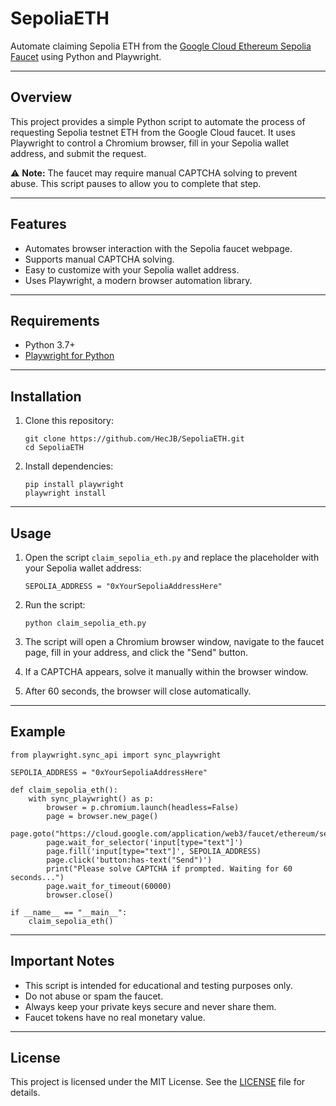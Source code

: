 
# SepoliaETH

Automate claiming Sepolia ETH from the [Google Cloud Ethereum Sepolia Faucet](https://cloud.google.com/application/web3/faucet/ethereum/sepolia) using Python and Playwright.

---

## Overview

This project provides a simple Python script to automate the process of requesting Sepolia testnet ETH from the Google Cloud faucet. It uses Playwright to control a Chromium browser, fill in your Sepolia wallet address, and submit the request.

⚠️ **Note:** The faucet may require manual CAPTCHA solving to prevent abuse. This script pauses to allow you to complete that step.

---

## Features

- Automates browser interaction with the Sepolia faucet webpage.
- Supports manual CAPTCHA solving.
- Easy to customize with your Sepolia wallet address.
- Uses Playwright, a modern browser automation library.

---

## Requirements

- Python 3.7+
- [Playwright for Python](https://playwright.dev/python/)

---

## Installation

1. Clone this repository:

   ```
   git clone https://github.com/HecJB/SepoliaETH.git
   cd SepoliaETH
   ```

2. Install dependencies:

   ```
   pip install playwright
   playwright install
   ```

---

## Usage

1. Open the script `claim_sepolia_eth.py` and replace the placeholder with your Sepolia wallet address:

   ```
   SEPOLIA_ADDRESS = "0xYourSepoliaAddressHere"
   ```

2. Run the script:

   ```
   python claim_sepolia_eth.py
   ```

3. The script will open a Chromium browser window, navigate to the faucet page, fill in your address, and click the "Send" button.

4. If a CAPTCHA appears, solve it manually within the browser window.

5. After 60 seconds, the browser will close automatically.

---

## Example

```
from playwright.sync_api import sync_playwright

SEPOLIA_ADDRESS = "0xYourSepoliaAddressHere"

def claim_sepolia_eth():
    with sync_playwright() as p:
        browser = p.chromium.launch(headless=False)
        page = browser.new_page()
        page.goto("https://cloud.google.com/application/web3/faucet/ethereum/sepolia")
        page.wait_for_selector('input[type="text"]')
        page.fill('input[type="text"]', SEPOLIA_ADDRESS)
        page.click('button:has-text("Send")')
        print("Please solve CAPTCHA if prompted. Waiting for 60 seconds...")
        page.wait_for_timeout(60000)
        browser.close()

if __name__ == "__main__":
    claim_sepolia_eth()
```

---

## Important Notes

- This script is intended for educational and testing purposes only.
- Do not abuse or spam the faucet.
- Always keep your private keys secure and never share them.
- Faucet tokens have no real monetary value.

---

## License

This project is licensed under the MIT License. See the [LICENSE](LICENSE) file for details.


